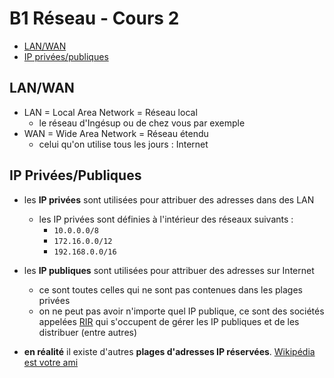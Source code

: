 # B1 Réseau - Cours 2

* [LAN/WAN](#LAN-WAN)
* [IP privées/publiques](#ip-privéespubliques)

## LAN/WAN
* LAN = Local Area Network = Réseau local
  * le réseau d'Ingésup ou de chez vous par exemple
* WAN = Wide Area Network = Réseau étendu 
  * celui qu'on utilise tous les jours : Internet
  
## IP Privées/Publiques
* les **IP privées** sont utilisées pour attribuer des adresses dans des LAN
  * les IP privées sont définies à l'intérieur des réseaux suivants : 
    * `10.0.0.0/8`
    * `172.16.0.0/12`
    * `192.168.0.0/16`
* les **IP publiques** sont utilisées pour attribuer des adresses sur Internet
  * ce sont toutes celles qui ne sont pas contenues dans les plages privées
  * on ne peut pas avoir n'importe quel IP publique, ce sont des sociétés appelées [RIR](https://en.wikipedia.org/wiki/Regional_Internet_registry) qui s'occupent de gérer les IP publiques et de les distribuer (entre autres)
  
* **en réalité** il existe d'autres **plages d'adresses IP réservées**. [Wikipédia est votre ami](https://en.wikipedia.org/wiki/Reserved_IP_addresses)
